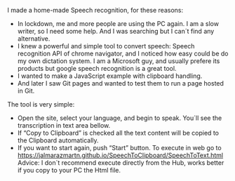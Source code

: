 I made a home-made Speech recognition, for these reasons:
-	In lockdown, me and more people are using the PC again. I am a slow writer, so I need some help. And I was searching but I can´t find any alternative.
-	I knew a powerful and simple tool to convert speech: Speech recognition API of chrome navigator, and I noticed how easy could be do my own dictation system. I am a Microsoft guy, and usually prefere its products but google speech recognition is a great tool.
-	I wanted to make a JavaScript example with clipboard handling.
-	And later I saw Git pages and  wanted to test them to run a page hosted in Git.

The tool is very simple:
-	Open the site, select your language, and begin to speak. You´ll see the transcription in text area bellow. 
-	If “Copy to Clipboard” is checked all the text content will be copied to the Clipboard automatically.
-	If you want to start again, push “Start” button.
 To execute in web go to https://jalmarazmartn.github.io/SpeechToClipboard/SpeechToText.html
 Advice: I don´t recommend execute directly from the Hub, works better if you copy to your PC the Html file.
